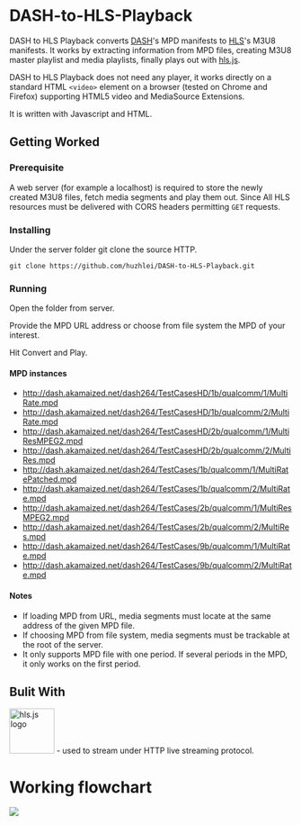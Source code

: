 # DASH-to-HLS-Playback
DASH to HLS Playback converts [DASH](https://en.wikipedia.org/wiki/Dynamic_Adaptive_Streaming_over_HTTP)'s MPD manifests to [HLS](https://en.wikipedia.org/wiki/HTTP_Live_Streaming)'s M3U8 manifests. It works by extracting information from MPD files, creating M3U8 master playlist and media playlists, finally plays out with [hls.js](https://github.com/video-dev/hls.js).

DASH to HLS Playback does not need any player, it works directly on a standard HTML `<video>` element on a browser (tested on Chrome and Firefox) supporting HTML5 video and MediaSource Extensions.

It is written with Javascript and HTML.

## Getting Worked
### Prerequisite
A web server (for example a localhost) is required to store the newly created M3U8 files, fetch media segments and play them out. Since All HLS resources must be delivered with CORS headers permitting `GET` requests.
### Installing
Under the server folder git clone the source HTTP.
```
git clone https://github.com/huzhlei/DASH-to-HLS-Playback.git
```
### Running
Open the folder from server.

Provide the MPD URL address or choose from file system the MPD of your interest.

Hit Convert and Play.
#### MPD instances
* http://dash.akamaized.net/dash264/TestCasesHD/1b/qualcomm/1/MultiRate.mpd
* http://dash.akamaized.net/dash264/TestCasesHD/1b/qualcomm/2/MultiRate.mpd
* http://dash.akamaized.net/dash264/TestCasesHD/2b/qualcomm/1/MultiResMPEG2.mpd
* http://dash.akamaized.net/dash264/TestCasesHD/2b/qualcomm/2/MultiRes.mpd
* http://dash.akamaized.net/dash264/TestCases/1b/qualcomm/1/MultiRatePatched.mpd
* http://dash.akamaized.net/dash264/TestCases/1b/qualcomm/2/MultiRate.mpd
* http://dash.akamaized.net/dash264/TestCases/2b/qualcomm/1/MultiResMPEG2.mpd
* http://dash.akamaized.net/dash264/TestCases/2b/qualcomm/2/MultiRes.mpd
* http://dash.akamaized.net/dash264/TestCases/9b/qualcomm/1/MultiRate.mpd
* http://dash.akamaized.net/dash264/TestCases/9b/qualcomm/2/MultiRate.mpd

#### Notes
* If loading MPD from URL, media segments must locate at the same address of the given MPD file.
* If choosing MPD from file system, media segments must be trackable at the root of the server.
* It only supports MPD file with one period. If several periods in the MPD, it only works on the first period. 

## Bulit With
[<img src="https://cloud.githubusercontent.com/assets/616833/19739063/e10be95a-9bb9-11e6-8100-2896f8500138.png" alt="hls.js logo" width="80">](https://github.com/video-dev/hls.js) - used to stream under HTTP live streaming protocol.

# Working flowchart
<img src="https://github.com/huzhlei/DASH-to-HLS-Playback/blob/master/flowchart.jpg">
